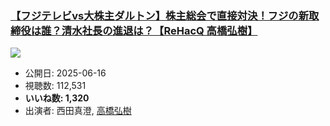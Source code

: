 ### [【フジテレビvs大株主ダルトン】株主総会で直接対決！フジの新取締役は誰？清水社長の進退は？【ReHacQ 高橋弘樹】](https://www.youtube.com/watch?v=n9ccCtYe018)
[![](https://img.youtube.com/vi/n9ccCtYe018/sddefault.jpg)](https://www.youtube.com/watch?v=n9ccCtYe018)
-   公開日: 2025-06-16
-   視聴数: 112,531
-   **いいね数: 1,320**
-   出演者: 西田真澄, [高橋弘樹](/rehacq_fan/people/高橋弘樹 "wikilink")
